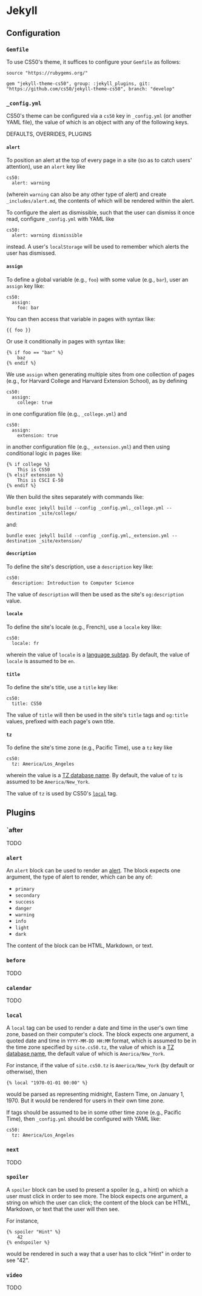 # Jekyll

## Configuration

### `Gemfile`

To use CS50's theme, it suffices to configure your `Gemfile` as follows:

```text
source "https://rubygems.org/"

gem "jekyll-theme-cs50", group: :jekyll_plugins, git: "https://github.com/cs50/jekyll-theme-cs50", branch: "develop"
```

### `_config.yml`

CS50's theme can be configured via a `cs50` key in `_config.yml` (or another YAML file), the value of which is an object with any of the following keys.

DEFAULTS, OVERRIDES, PLUGINS

#### `alert`

To position an alert at the top of every page in a site (so as to catch users' attention), use an `alert` key like

```text
cs50:
  alert: warning
```

(wherein `warning` can also be any other type of alert) and create `_includes/alert.md`, the contents of which will be rendered within the alert.

To configure the alert as dismissible, such that the user can dismiss it once read, configure `_config.yml` with YAML like

```text
cs50:
  alert: warning dismissible
```

instead. A user's `localStorage` will be used to remember which alerts the user has dismissed.

#### `assign`

To define a global variable (e.g., `foo`) with some value (e.g., `bar`), user an `assign` key like:

```text
cs50:
  assign:
    foo: bar
```

You can then access that variable in pages with syntax like:

```text
{{ foo }}
```

Or use it conditionally in pages with syntax like:

```text
{% if foo == "bar" %}
    baz
{% endif %}
```

We use `assign` when generating multiple sites from one collection of pages (e.g., for Harvard College and Harvard Extension School), as by defining

```text
cs50:
  assign:
    college: true
```

in one configuration file (e.g., `_college.yml`) and

```text
cs50:
  assign:
    extension: true
```

in another configuration file (e.g., `_extension.yml`) and then using conditional logic in pages like:

```text
{% if college %}
    This is CS50
{% elsif extension %}
    This is CSCI E-50
{% endif %}
```

We then build the sites separately with commands like:

```text
bundle exec jekyll build --config _config.yml,_college.yml --destination _site/college/
```

and:

```text
bundle exec jekyll build --config _config.yml,_extension.yml --destination _site/extension/
```

#### `description`

To define the site's description, use a `description` key like:

```text
cs50:
  description: Introduction to Computer Science
```

The value of `description` will then be used as the site's `og:description` value.

#### `locale`

To define the site's locale (e.g., French), use a `locale` key like:

```text
cs50:
  locale: fr
```

wherein the value of `locale` is a [language subtag](https://www.iana.org/assignments/language-subtag-registry/language-subtag-registry). By default, the value of `locale` is assumed to be `en`.

#### `title`

To define the site's title, use a `title` key like:

```text
cs50:
  title: CS50
```

The value of `title` will then be used in the site's `title` tags and `og:title` values, prefixed with each page's own title.

#### `tz`

To define the site's time zone (e.g., Pacific Time), use a `tz` key like

```text
cs50:
  tz: America/Los_Angeles
```

wherein the value is a [TZ database name](https://en.wikipedia.org/wiki/List_of_tz_database_time_zones). By default, the value of `tz` is assumed to be `America/New_York`.

The value of `tz` is used by CS50's [`local`](#local) tag.

## Plugins

### `after

TODO

### `alert`

An `alert` block can be used to render an [alert](https://getbootstrap.com/docs/5.1/components/alerts/). The block expects one argument, the type of alert to render, which can be any of:

* `primary`
* `secondary`
* `success`
* `danger`
* `warning`
* `info`
* `light`
* `dark`

The content of the block can be HTML, Markdown, or text.

### `before`

TODO

### `calendar`

TODO

### `local`

A `local` tag can be used to render a date and time in the user's own time zone, based on their computer's clock. The block expects one argument, a quoted date and time in `YYYY-MM-DD HH:MM` format, which is assumed to be in the time zone specified by `site.cs50.tz`, the value of which is a [TZ database name](https://en.wikipedia.org/wiki/List_of_tz_database_time_zones), the default value of which is `America/New_York`.

For instance, if the value of `site.cs50.tz` is `America/New_York` (by default or otherwise), then

```text
{% local "1970-01-01 00:00" %}
```

would be parsed as representing midnight, Eastern Time, on January 1, 1970. But it would be rendered for users in their own time zone.

If tags should be assumed to be in some other time zone (e.g., Pacific Time), then `_config.yml` should be configured with YAML like:

```text
cs50:
  tz: America/Los_Angeles
```

### `next`

TODO

### `spoiler`

A `spoiler` block can be used to present a spoiler (e.g., a hint) on which a user must click in order to see more. The block expects one argument, a string on which the user can click; the content of the block can be HTML, Markdown, or text that the user will then see.

For instance,

```text
{% spoiler "Hint" %}
    42
{% endspoiler %}
```

would be rendered in such a way that a user has to click "Hint" in order to see "42".

### `video`

TODO
